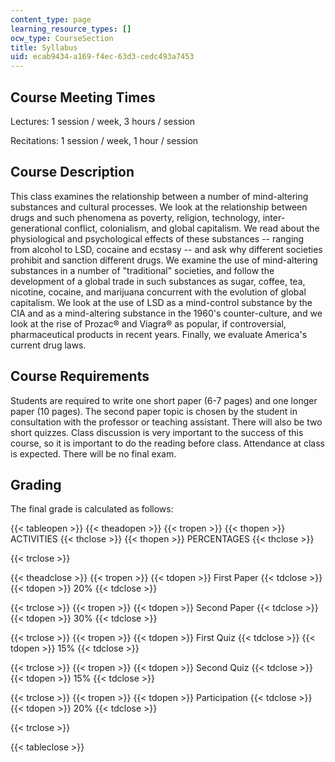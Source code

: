 ```yaml
---
content_type: page
learning_resource_types: []
ocw_type: CourseSection
title: Syllabus
uid: ecab9434-a169-f4ec-63d3-cedc493a7453
---
```


Course Meeting Times
--------------------

Lectures: 1 session / week, 3 hours / session

Recitations: 1 session / week, 1 hour / session

Course Description
------------------

This class examines the relationship between a number of mind-altering substances and cultural processes. We look at the relationship between drugs and such phenomena as poverty, religion, technology, inter-generational conflict, colonialism, and global capitalism. We read about the physiological and psychological effects of these substances -- ranging from alcohol to LSD, cocaine and ecstasy -- and ask why different societies prohibit and sanction different drugs. We examine the use of mind-altering substances in a number of "traditional" societies, and follow the development of a global trade in such substances as sugar, coffee, tea, nicotine, cocaine, and marijuana concurrent with the evolution of global capitalism. We look at the use of LSD as a mind-control substance by the CIA and as a mind-altering substance in the 1960's counter-culture, and we look at the rise of Prozac® and Viagra® as popular, if controversial, pharmaceutical products in recent years. Finally, we evaluate America's current drug laws.

Course Requirements
-------------------

Students are required to write one short paper (6-7 pages) and one longer paper (10 pages). The second paper topic is chosen by the student in consultation with the professor or teaching assistant. There will also be two short quizzes. Class discussion is very important to the success of this course, so it is important to do the reading before class. Attendance at class is expected. There will be no final exam.

Grading
-------

The final grade is calculated as follows:

{{< tableopen >}}
{{< theadopen >}}
{{< tropen >}}
{{< thopen >}}
ACTIVITIES
{{< thclose >}}
{{< thopen >}}
PERCENTAGES
{{< thclose >}}

{{< trclose >}}

{{< theadclose >}}
{{< tropen >}}
{{< tdopen >}}
First Paper
{{< tdclose >}}
{{< tdopen >}}
20%
{{< tdclose >}}

{{< trclose >}}
{{< tropen >}}
{{< tdopen >}}
Second Paper
{{< tdclose >}}
{{< tdopen >}}
30%
{{< tdclose >}}

{{< trclose >}}
{{< tropen >}}
{{< tdopen >}}
First Quiz
{{< tdclose >}}
{{< tdopen >}}
15%
{{< tdclose >}}

{{< trclose >}}
{{< tropen >}}
{{< tdopen >}}
Second Quiz
{{< tdclose >}}
{{< tdopen >}}
15%
{{< tdclose >}}

{{< trclose >}}
{{< tropen >}}
{{< tdopen >}}
Participation
{{< tdclose >}}
{{< tdopen >}}
20%
{{< tdclose >}}

{{< trclose >}}

{{< tableclose >}}